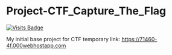 # Project-CTF_Capture_The_Flag
[![Visits Badge](https://badges.pufler.dev/visits/71460-4-F/Project-CTF_Capture_The_Flag)](https://badges.pufler.dev)

My initial base project for CTF
temporary link: https://71460-4f.000webhostapp.com
